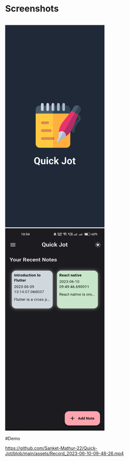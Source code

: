 # Screenshots
<br>

<img src="https://github.com/Sanket-Mathur-22/Quick-Jot/blob/main/assets/Screenshot_2023-06-10-10-01-13-61_1ed164ba217d91598f5ae143b721d9c8.jpg" width="320" height="650"/>
<img src="https://github.com/Sanket-Mathur-22/Quick-Jot/blob/main/assets/Screenshot_2023-06-10-10-35-13-13_1ed164ba217d91598f5ae143b721d9c8.jpg" width="320" height="650"/>
<br>


#Demo






https://github.com/Sanket-Mathur-22/Quick-Jot/blob/main/assets/Record_2023-06-10-09-48-26.mp4
